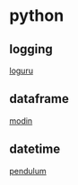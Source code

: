 # python
## logging
[loguru](https://github.com/Delgan/loguru)

## dataframe
[modin](https://github.com/modin-project/modin)

## datetime
[pendulum](https://github.com/sdispater/pendulum)
